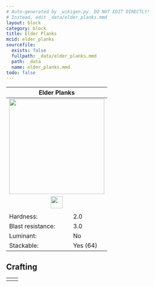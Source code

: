 ```yaml
---
# Auto-generated by _wikigen.py. DO NOT EDIT DIRECTLY!
# Instead, edit _data/elder_planks.mmd
layout: block
category: block
title: Elder Planks
mcid: elder_planks
sourcefile:
  exists: false
  fullpath: _data/elder_planks.mmd
  path: _data
  name: elder_planks.mmd
todo: false
---
```


<table class="block-info"><thead><tr>
<th colspan=2>Elder Planks</th>
</tr></thead><tbody>
<tr><td colspan=2 class="cell-image-big" style="text-align:center"><img src="/allotment/img/textures/allotment/elder_planks.png" width="256" height="256" alt="" class="preview-icon"></td></tr>
<tr><td colspan=2 class="cell-image-small" style="text-align:center"><img src="/allotment/img/inventory_textures/allotment/elder_planks.png" width="32" height="32" alt="" class="inventory-icon"></td></tr>
<tr><td colspan=2 style="text-align:center"><span class="tool-info tool-axe tool-level-0" title="Breaks faster with an Axe"></span></td></tr>
<tr><td>Hardness:</td><td>2.0</td></tr>
<tr><td>Blast resistance:</td><td>3.0</td></tr>
<tr><td>Luminant:</td><td>No</td></tr>
<tr><td>Stackable:</td><td>Yes (64)</td></tr>
</tbody></table>

## Crafting

<table class="crafting-recipe crafting-shapeless"><tbody><tr>
<td><div class="crafting-ingredients">
<div class="crafting-ingredient">
<span title="Elder Log" class="item item-allotment:elder_log item-type-item" style="background-image:url(&quot;/allotment/img/inventory_textures/allotment/elder_log.png&quot;)"></span>
</div>
</div></td>
<td class="result">
<div class="result-inner">
<div class="result-slot">
<span title="Elder Planks" class="item item-allotment:elder_planks" style="background-image:url(&quot;/allotment/img/inventory_textures/allotment/elder_planks.png&quot;)"></span>
</div>
</div>
</td>
</tr></tbody></table>